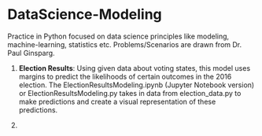 # DataScience-Modeling
Practice in Python focused on data science principles like modeling, machine-learning, statistics etc. Problems/Scenarios are drawn from Dr. Paul Ginsparg.

1. **Election Results**: Using given data about voting states, this model uses margins to predict the likelihoods of certain outcomes in the 2016 election. The ElectionResultsModeling.ipynb (Jupyter Notebook version) or ElectionResultsModeling.py takes in data from election_data.py to make predictions and create a visual representation of these predictions.

2. 
